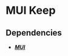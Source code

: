 # MUI Keep

## Dependencies
* [**_MUI_**](https://mui.com/material-ui/getting-started/installation/)